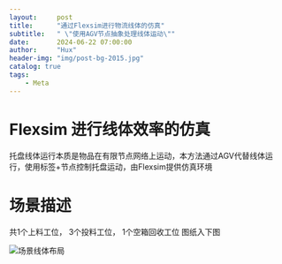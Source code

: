 ```yaml
---
layout:     post
title:      "通过Flexsim进行物流线体的仿真"
subtitle:   " \"使用AGV节点抽象处理线体运动\""
date:       2024-06-22 07:00:00
author:     "Hux"
header-img: "img/post-bg-2015.jpg"
catalog: true
tags:
    - Meta
---
```



# Flexsim 进行线体效率的仿真

托盘线体运行本质是物品在有限节点网络上运动，本方法通过AGV代替线体运行，使用标签+节点控制托盘运动，由Flexsim提供仿真环境



# 场景描述

共1个上料工位， 3个投料工位， 1个空箱回收工位
图纸入下图

![场景线体布局](img/post-bg-2015.jpg, "场景线体布局")

